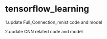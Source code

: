 # tensorflow_learning
1.update Full_Connection_mnist code and model

2.update CNN related code and model